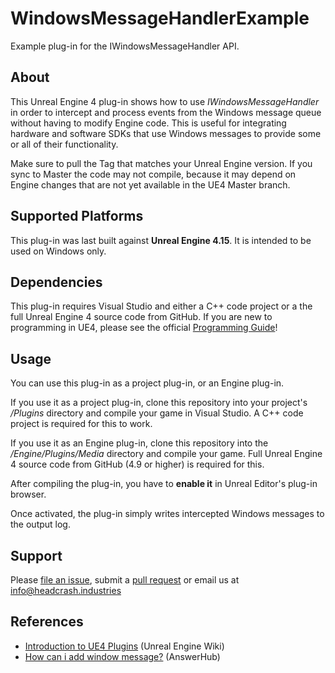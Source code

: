 # WindowsMessageHandlerExample

Example plug-in for the IWindowsMessageHandler API.


## About

This Unreal Engine 4 plug-in shows how to use *IWindowsMessageHandler* in order
to intercept and process events from the Windows message queue without having to
modify Engine code. This is useful for integrating hardware and software SDKs
that use Windows messages to provide some or all of their functionality.

Make sure to pull the Tag that matches your Unreal Engine version. If you sync
to Master the code may not compile, because it may depend on Engine changes that
are not yet available in the UE4 Master branch.


## Supported Platforms

This plug-in was last built against **Unreal Engine 4.15**.
It is intended to be used on Windows only.


## Dependencies

This plug-in requires Visual Studio and either a C++ code project or a the full
Unreal Engine 4 source code from GitHub. If you are new to programming in UE4,
please see the official [Programming Guide](https://docs.unrealengine.com/latest/INT/Programming/index.html)! 


## Usage

You can use this plug-in as a project plug-in, or an Engine plug-in.

If you use it as a project plug-in, clone this repository into your project's
*/Plugins* directory and compile your game in Visual Studio. A C++ code project
is required for this to work.

If you use it as an Engine plug-in, clone this repository into the
*/Engine/Plugins/Media* directory and compile your game. Full Unreal Engine 4
source code from GitHub (4.9 or higher) is required for this.

After compiling the plug-in, you have to **enable it** in Unreal Editor's
plug-in browser.

Once activated, the plug-in simply writes intercepted Windows messages to the
output log.


## Support

Please [file an issue](https://github.com/ue4plugins/WindowsMessageHandlerExample/issues),
submit a [pull request](https://github.com/ue4plugins/WindowsMessageHandlerExample/pulls?q=is%3Aopen+is%3Apr)
or email us at info@headcrash.industries


## References

* [Introduction to UE4 Plugins](https://wiki.unrealengine.com/An_Introduction_to_UE4_Plugins) (Unreal Engine Wiki)
* [How can i add window message?](https://answers.unrealengine.com/questions/162868/how-can-i-add-window-message.html) (AnswerHub)
